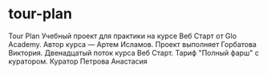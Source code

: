 # tour-plan

Tour Plan
Учебный проект для практики на курсе Веб Старт от Glo Academy. Автор курса — Артем Исламов.
Проект выполняет
Горбатова Виктория. Двенадцатый поток курса Веб Старт. Тариф "Полный фарш" с куратором.
Куратор
Петрова Анастасия
